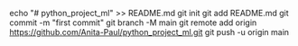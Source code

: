 echo "# python_project_ml" >> README.md
git init
git add README.md
git commit -m "first commit"
git branch -M main
git remote add origin https://github.com/Anita-Paul/python_project_ml.git
git push -u origin main
